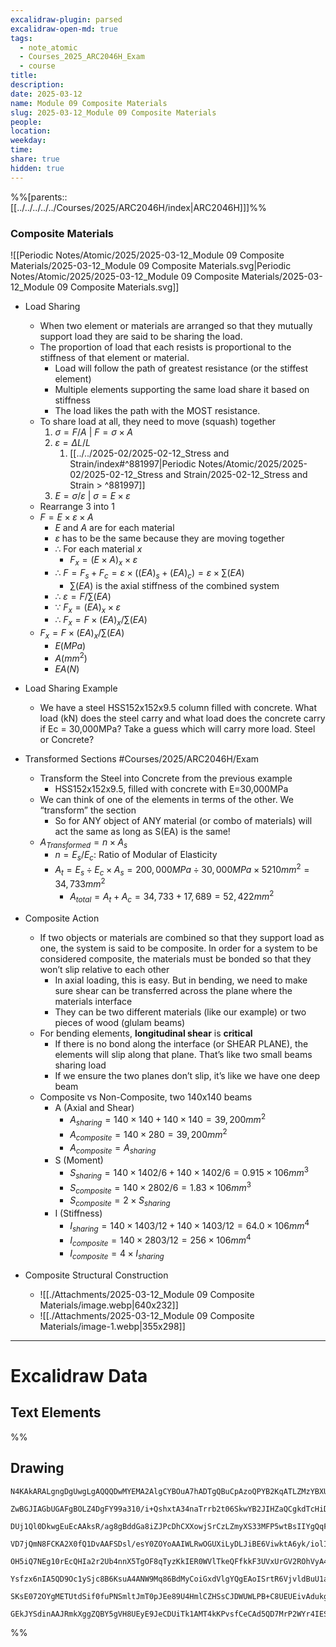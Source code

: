 ```yaml
---
excalidraw-plugin: parsed
excalidraw-open-md: true
tags:
  - note_atomic
  - Courses_2025_ARC2046H_Exam
  - course
title: 
description: 
date: 2025-03-12
name: Module 09 Composite Materials
slug: 2025-03-12_Module 09 Composite Materials
people: 
location: 
weekday: 
time: 
share: true
hidden: true
---
```

%%[parents:: [[../../../../../Courses/2025/ARC2046H/index|ARC2046H]]]%%
### Composite Materials

![[Periodic Notes/Atomic/2025/2025-03-12_Module 09 Composite Materials/2025-03-12_Module 09 Composite Materials.svg|Periodic Notes/Atomic/2025/2025-03-12_Module 09 Composite Materials/2025-03-12_Module 09 Composite Materials.svg]]

- Load Sharing
	- When two element or materials are arranged so that they mutually support load they are said to be sharing the load.
	- The proportion of load that each resists is proportional to the stiffness of that element or material.
		- Load will follow the path of greatest resistance (or the stiffest element)
		- Multiple elements supporting the same load share it based on stiffness
		- The load likes the path with the MOST resistance.
	- To share load at all, they need to move (squash) together
		1. $\sigma=F/A$ | $F=\sigma \times A$
		2. $\varepsilon=\Delta L/L$
			1. [[../../2025-02/2025-02-12_Stress and Strain/index#^881997|Periodic Notes/Atomic/2025/2025-02/2025-02-12_Stress and Strain/2025-02-12_Stress and Strain > ^881997]]
		3. $E=\sigma / \varepsilon$ | $\sigma=E \times \varepsilon$
	- Rearrange 3 into 1
	- $F=E \times \varepsilon \times A$
		- $E$ and $A$ are for each material
		- $\varepsilon$ has to be the same because they are moving together
		- $\therefore$ For each material $x$
			- $F_x=(E \times A)_x \times \varepsilon$
		- $\therefore$ $F=F_s + F_c=\varepsilon \times ((EA)_s + (EA)_c)=\varepsilon \times \sum(EA)$
			- $\sum(EA)$ is the axial stiffness of the combined system
		- $\therefore$ $\varepsilon=F/\sum(EA)$
		- $\because$ $F_x=(EA)_x \times \varepsilon$
		- $\therefore$ $F_x=F \times (EA)_x / \sum(EA)$
	- $F_x=F \times (EA)_x / \sum(EA)$
		- $E(MPa)$
		- $A(mm^2)$
		- $EA(N)$

- Load Sharing Example
	- We have a steel HSS152x152x9.5 column filled with concrete. What load (kN) does the steel carry and what load does the concrete carry if Ec = 30,000MPa? Take a guess which will carry more load. Steel or Concrete?

- Transformed Sections #Courses/2025/ARC2046H/Exam 
	- Transform the Steel into Concrete from the previous example
		- HSS152x152x9.5, filled with concrete with E=30,000MPa
	- We can think of one of the elements in terms of the other. We “transform” the section
		- So for ANY object of ANY material (or combo of materials) will act the same as long as S(EA) is the same!
	- $A_{Transformed}=n \times A_s$
		- $n=E_s/E_c$: Ratio of Modular of Elasticity
		- $A_t=E_s \div E_c \times A_s=200,000 MPa \div 30,000 MPa \times 5210 mm^2=34,733 mm^2$
			- $A_{total}=A_t + A_c=34,733+17,689=52,422 mm^2$

- Composite Action
	- If two objects or materials are combined so that they support load as one, the system is said to be composite.  In order for a system to be considered composite, the materials must be bonded so that they won’t slip relative to each other
		- In axial loading, this is easy. But in bending, we need to make sure shear can be transferred across the plane where the materials interface
		- They can be two different materials (like our example) or two pieces of wood (glulam beams)
	- For bending elements, **longitudinal shear** is **critical**
		- If there is no bond along the interface (or SHEAR PLANE), the elements will slip along that plane. That’s like two small beams sharing load
		- If we ensure the two planes don’t slip, it’s like we have one deep beam
	- Composite vs Non-Composite, two 140x140 beams
		- A (Axial and Shear)
			- $A_{sharing} = 140 \times 140 + 140 \times 140 = 39,200mm^2$
			- $A_{composite} = 140 \times 280 = 39,200mm^2$
			- $A_{composite} = A_{sharing}$
		- S (Moment)
			- $S_{sharing} = 140 \times 1402/6 + 140 \times 1402/6 = 0.915 \times 106mm^3$
			- $S_{composite} = 140 \times 2802/6 = 1.83 \times 106mm^3$
			- $S_{composite} = 2 \times S_{sharing}$
		- I (Stiffness)
			- $I_{sharing} = 140 \times 1403/12 + 140 \times 1403/12 = 64.0 \times 106mm^4$
			- $I_{composite} = 140 \times 2803/12 = 256 \times 106mm^4$
			- $I_{composite} = 4 \times I_{sharing}$

- Composite Structural Construction
	- ![[./Attachments/2025-03-12_Module 09 Composite Materials/image.webp|640x232]]
	- ![[./Attachments/2025-03-12_Module 09 Composite Materials/image-1.webp|355x298]]


---

# Excalidraw Data

## Text Elements
%%
## Drawing
```compressed-json
N4KAkARALgngDgUwgLgAQQQDwMYEMA2AlgCYBOuA7hADTgQBuCpAzoQPYB2KqATLZMzYBXUtiRoIACyhQ4zZAHoFAc0JRJQgEYA6bGwC2CgF7N6hbEcK4OCtptbErHALRY8RMpWdx8Q1TdIEfARcZgRmBShcZQUebQA2bQAOGjoghH0EDihmbgBtcDBQMBKIEm4IAHlneIBFSoBHAGsGgGEAVQaAKwARdopNAGZamDYYVJLIWEQK3FJSNip+Usxu

ZwBGJIAGbUGAFgBOLZ4DgFY99a310/i+QshxtA34naTrrb2t06SkwYB2JIHZaQCgkdTcHiDQYJA57H6nHinQZHW6nYFSBCEZTSbgHRJ/eJ7HhJHik+I3RHo6zKYLcLbo5hQBZNBCtNj4NikCoAYnWCD5fImpU0uGwTWUCyEHGIbI5XIkTOszDgcyyUCFkAAZoR8PgAMqwWkSQQeDUQRnMhAAdTBkghDKZbBZBpgRvQJvK6Ml2I44VyaHp9wgbBV2

DUj1Ql0DkwgEuEcAAksR/ag8gBddGa8iZJPcDhCXXowjSrCzLZmyXS33MFP5wtBsIIYgQqF7eLrSHrdGMFjsLhoE7dpisTgAOU4Ym4f2Rg1Jg3WQKDhGYPXSUCb3CZQgQ6M0wmlAFFgplsrWC/h0UI4MRcOvm2h1tO24N4Qdrnt0UQOE08+fP2wxQ3NBNQIMJ0TgNhixyfJ7jAApJhKaMEK2WCM1g+CEMhaF4lheFEWRLZUWBEo8W0AkiRJMkKVO

VD7jQmN8FCKA2X0fQ1DvAAFSDsl/esY0ZOYoAAIWLRwOGUXiLyDLJiBE6ViwktA6yk/iolIKAAEF5kWSQQnvVBlPRGStIWChdNwfSIDmUyzSCPcKCA1AQPwMJCgAX2WYpSnKCQDySABpehSEGABxAAtJIABUwogzUtmwABNVp6AS/yzWmcR0ECbAonE2l0VWJ4eC+bQjlhc59lOP4tnnO4YwjZxZwOGF2z+NseGuEkavRUFiHBNBBiubQeD2ac/n

OH5iQ7NEg10rEcQHIa2r2Ub4nnX5TgOF8qTyzKkIER0WVlTkeQFfkkF3UVxUrGV2ROhVyA4ZVVR4zMdX1Q1MvNdlPQbQ7rVte0/stF03W+00vWEH0/TpdEQ1FcNuCjdE4yvJMU3TTNswQXMlL/JcS0K9BcHWCt92Iaszz40pG309ZrjxS5ARmmMexHfteCSIdezHCdMuKl5TmOGquyXFc10crcdyDPcpWII8MjVKmVNKK8bzvJGnzWn4kj2QY1s/

Ysfzx6nIA5QD9Oc1ySjc8B6KsuA4ANW9Mq86BdMyCoiGxdVlgYQgEAoISrtR6VjvldBuU1aOY6FCBsBEQJsgTdd9ANS1w9O87BT9hP5jVFOMmDsVQ9uuUKkVJ6VST33CnjxOC9TgAxd7Qa+j1m1zhvk9T9OnQBvq7QHLv857jI++dT6Kg7uO85rwv9AAJShyRKdhuu58bjJKlDRGHy2JD69HqAF6bzgoCb3A2PwCMuY37uT+b8+9UIIx+cPzex/0

SKsE072OYgMETUtdSif0fuPNSmltJmT0pJEe89U4HmlCZHSsCJDWUWLPB+C8UEUEivAdukg5hwDjswbACxdQAA1uCEiSNoQi1V1jxBeNcIidcyEUPwAlGhj5kja0GjcQkhE6qQCMGwAw3AvKQHoAQbcSN3LwK3kvcma9jRENICQv2EoSAvzfhCQ+2jiAGgQCQtALNICGIALJsGIAgJBuBNDBEtqBaWpRDGZzQFIiAQl2SWVIMoEUAAKDqfxqC8Ef

GEkJYSdinAAJRmkXggZQBY5gVH8UEyE9JeCDUiTk1AMT4kKPvsfCeCAd5QD7MrP2WYr4IESSWUgClJHSQ4A4pxm5SDbnRNgIgpjUBS3RK0z2aABlBmEFAL8mUpZFNKHYLoCAcrMD1K0uA1jbH2McY5K2rjICigqYwSK4j8DNJjBlae6Qcp9jNAnRkBh8EzBNirM2AEWTOJcjss2TENKXIOUcyS7lwAeToNqYIKZgC2zckAA=
```
%%